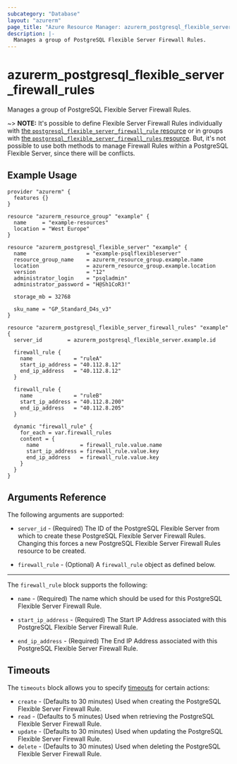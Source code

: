 ```yaml
---
subcategory: "Database"
layout: "azurerm"
page_title: "Azure Resource Manager: azurerm_postgresql_flexible_server_firewall_rules"
description: |-
  Manages a group of PostgreSQL Flexible Server Firewall Rules.
---
```


# azurerm_postgresql_flexible_server_firewall_rules

Manages a group of PostgreSQL Flexible Server Firewall Rules.

~> **NOTE:** It's possible to define Flexible Server Firewall Rules individually with [the `postgresql_flexible_server_firewall_rule` resource](postgresql_flexible_server_firewall_rule.html) or in groups with [the `postgresql_flexible_server_firewall_rules` resource](postgresql_flexible_server_firewall_rules.html). But, it's not possible to use both methods to manage Firewall Rules within a PostgreSQL Flexible Server, since there will be conflicts.

## Example Usage

```hcl
provider "azurerm" {
  features {}
}

resource "azurerm_resource_group" "example" {
  name     = "example-resources"
  location = "West Europe"
}

resource "azurerm_postgresql_flexible_server" "example" {
  name                   = "example-psqlflexibleserver"
  resource_group_name    = azurerm_resource_group.example.name
  location               = azurerm_resource_group.example.location
  version                = "12"
  administrator_login    = "psqladmin"
  administrator_password = "H@Sh1CoR3!"

  storage_mb = 32768

  sku_name = "GP_Standard_D4s_v3"
}

resource "azurerm_postgresql_flexible_server_firewall_rules" "example" {
  server_id        = azurerm_postgresql_flexible_server.example.id

  firewall_rule {
    name             = "ruleA"
    start_ip_address = "40.112.8.12"
    end_ip_address   = "40.112.8.12"
  }

  firewall_rule {
    name             = "ruleB"
    start_ip_address = "40.112.8.200"
    end_ip_address   = "40.112.8.205"
  }

  dynamic "firewall_rule" {
    for_each = var.firewall_rules
    content = {
      name             = firewall_rule.value.name
      start_ip_address = firewall_rule.value.key
      end_ip_address   = firewall_rule.value.key
    }
  }
}
```

## Arguments Reference

The following arguments are supported:

* `server_id` - (Required) The ID of the PostgreSQL Flexible Server from which to create these PostgreSQL Flexible Server Firewall Rules. Changing this forces a new PostgreSQL Flexible Server Firewall Rules resource to be created.

* `firewall_rule` - (Optional) A `firewall_rule` object as defined below.

---

The `firewall_rule` block supports the following:

* `name` - (Required) The name which should be used for this PostgreSQL Flexible Server Firewall Rule. 

* `start_ip_address` - (Required) The Start IP Address associated with this PostgreSQL Flexible Server Firewall Rule.

* `end_ip_address` - (Required) The End IP Address associated with this PostgreSQL Flexible Server Firewall Rule.

## Timeouts

The `timeouts` block allows you to specify [timeouts](https://www.terraform.io/language/resources/syntax#operation-timeouts) for certain actions:

* `create` - (Defaults to 30 minutes) Used when creating the PostgreSQL Flexible Server Firewall Rule.
* `read` - (Defaults to 5 minutes) Used when retrieving the PostgreSQL Flexible Server Firewall Rule.
* `update` - (Defaults to 30 minutes) Used when updating the PostgreSQL Flexible Server Firewall Rule.
* `delete` - (Defaults to 30 minutes) Used when deleting the PostgreSQL Flexible Server Firewall Rule.
